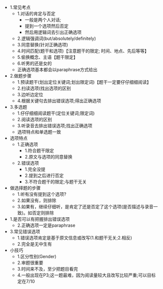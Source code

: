 - 1.常见考点
	- 1.对话的肯定与否定
		- 一般是两个人对话;
		- 提到一个选项然后否定
		- 然后用逻辑词去引出正确选项
	- 2.逻辑强调词(but/absolutely/definitely)
	- 3.同意替换(针对正确选项) 
	- 4.时间匹配(题干和选项)【注意题干的限定; 时间、地点、先后等等】
	- 5.偷换概念、主语【题干限定】
	- 6.听男的还是女的
	- 正确选项基本都会以paraphrase方式给出
- 2.做题步骤
	- 1.预读题干(划出定位关键词;划出限定词)【题干一定要仔仔细细阅读】 
	- 2.扫读选项(找出选项的区别
	- 3.边听边定位 
	- 4.根据关键句去排出错误选项;得出正确选项
- 3.多选题
	- 1.仔仔细细阅读题干(定位关键词;限定词) 
	- 2.阅读选项的区别 
	- 3.听录音去排出错误选项;找出正确选项
	- 选项特点和单选题一致
- 选项特点
	- 1.正确选项
		- 1.符合题干限定
		- 2.原文与选项的同意替换
	- 2.错误选项
		- 1.完全没提
		- 2.提到之后进行否定
		- 3.不符合题干的限定;与题干无关
- 做选择题的步骤
	- 1.听有没有提到这个选项?  
	- 2.如果没有，则排除 
	- 3.如果有，继续仔细听，是肯定了还是否定了这个选项(是否描述与录音一致)。如否定则排除
- 1.是否可以有把握排出错误选项 
	- 2.正确选项一定是paraphrase
- 3.常见错误选项 
	- 1.错误选项肯定是基于原文信息或改写(1.和题干无关;2.相反)
	- 2.完全是无中生有
- 小技巧
	- 1.区分性别(Gender) 
	- 2.审题很重要 
	- 3.时间来不及，至少把题目看完
	- 4.一般出现在P3;这一题最难，因为阅读量较大且改写比较严重;可以目标定在7/10
